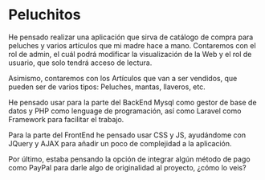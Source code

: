 # Peluchitos

He pensado realizar una aplicación que sirva de catálogo de compra para peluches y varios artículos que mi madre hace a mano. Contaremos con el rol de admin, el cuál podrá modificar la visualización de la Web y el rol de usuario, que solo tendrá acceso de lectura. 

Asimismo, contaremos con los Artículos que van a ser vendidos, que pueden ser de varios tipos: Peluches, mantas, llaveros, etc. 

He pensado usar para la parte del BackEnd Mysql como gestor de base de datos y PHP como lenguage de programación, así como Laravel como Framework para facilitar el trabajo.

Para la parte del FrontEnd he pensado usar CSS y JS, ayudándome con JQuery y AJAX para añadir un poco de complejidad a la aplicación.

Por último, estaba pensando la opción de integrar algún método de pago como PayPal para darle algo de originalidad al proyecto, ¿cómo lo veis?
